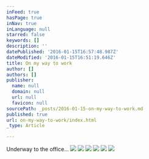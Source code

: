 ```yaml
---
inFeed: true
hasPage: true
inNav: true
inLanguage: null
starred: false
keywords: []
description: ''
datePublished: '2016-01-15T16:57:48.987Z'
dateModified: '2016-01-15T16:51:19.646Z'
title: On my way to work
author: []
authors: []
publisher:
  name: null
  domain: null
  url: null
  favicon: null
sourcePath: _posts/2016-01-15-on-my-way-to-work.md
published: true
url: on-my-way-to-work/index.html
_type: Article

---
```

Underway to the office...
![](https://the-grid-user-content.s3-us-west-2.amazonaws.com/c316b711-7651-4c22-9022-ec32621f3741.JPG)
![](https://the-grid-user-content.s3-us-west-2.amazonaws.com/7a67e8d6-f339-4c86-9b98-a87d2e070a7f.JPG)
![](https://the-grid-user-content.s3-us-west-2.amazonaws.com/4234ce81-02e3-4434-baae-2bd8d852850f.JPG)
![](https://the-grid-user-content.s3-us-west-2.amazonaws.com/deb8646f-fc4a-46c5-bba9-5f479067982d.JPG)
![](https://the-grid-user-content.s3-us-west-2.amazonaws.com/acb69620-c1db-4747-8f6f-54393449a764.JPG)
![](https://the-grid-user-content.s3-us-west-2.amazonaws.com/cd399c3d-4a15-4734-aeba-9467558389d3.JPG)